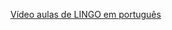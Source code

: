 [Vídeo aulas de LINGO em português](https://www.youtube.com/playlist?list=PL1-q71aVvtoSft-YlewFMLnceLyb3r_Mc)
